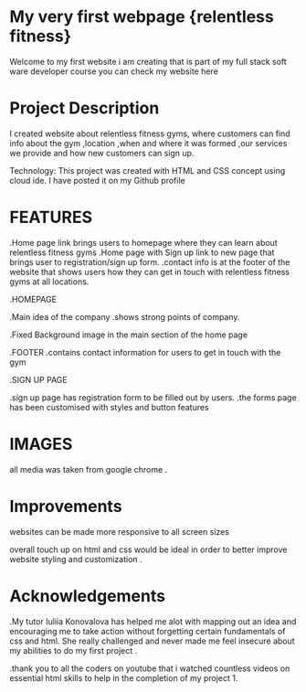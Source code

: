 # My very first webpage {relentless fitness}
Welcome to my first website i am creating that is part of my full stack soft ware developer course
you can check my website here
# Project Description
I created  website about relentless fitness gyms, where customers can find info about the gym ,location ,when and where it was formed ,our services we provide and how new customers can sign up.


Technology:
This project was created with HTML and CSS concept using cloud ide. I have posted it on my Github profile

 # FEATURES

.Home page link brings users to homepage where they can learn about relentless fitness gyms
.Home page with Sign up link to new page 
that brings user to registration/sign up form.
.contact info is at the footer of the website that shows users how they can get in touch with relentless fitness gyms at all locations.

.HOMEPAGE

.Main idea of the company
.shows strong points of company.

.Fixed Background image in the main section of the home page

.FOOTER
.contains contact information for users to get in touch with the gym

.SIGN UP PAGE
 
 .sign up page has registration form to be filled out by users.
 .the forms page has been customised with styles and button features 
 

 # IMAGES
all media was taken from google chrome .

# Improvements

websites can be made more responsive to all screen sizes

overall touch up on html and css would be ideal in order to better improve website styling and customization .

# Acknowledgements

.My tutor Iuliia Konovalova has helped me alot with mapping out an idea and encouraging me to take action without forgetting certain fundamentals of css and html. She really challenged and never made me feel insecure about my abilities to do my first project .

.thank you to all the coders on youtube that i watched countless videos on essential html skills to help in the completion of my project 1.
